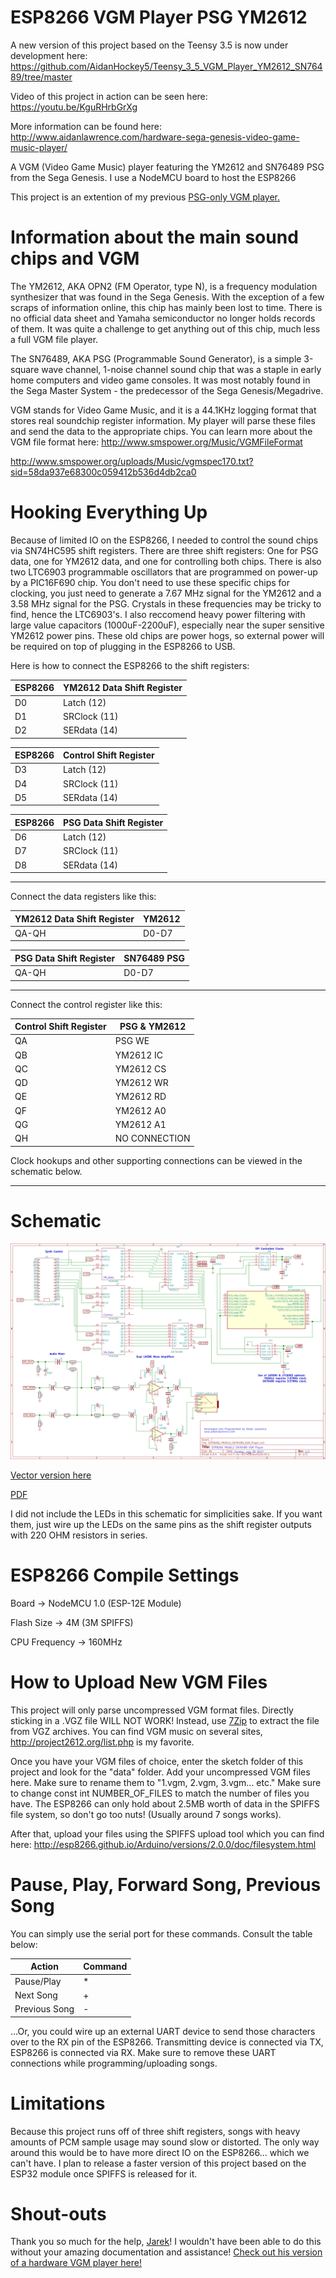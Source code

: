 # ESP8266 VGM Player PSG YM2612

A new version of this project based on the Teensy 3.5 is now under development here: https://github.com/AidanHockey5/Teensy_3_5_VGM_Player_YM2612_SN76489/tree/master

Video of this project in action can be seen here: https://youtu.be/KguRHrbGrXg

More information can be found here: http://www.aidanlawrence.com/hardware-sega-genesis-video-game-music-player/

A VGM (Video Game Music) player featuring the YM2612 and SN76489 PSG from the Sega Genesis. I use a NodeMCU board to host the ESP8266

This project is an extention of my previous [PSG-only VGM player.](https://github.com/AidanHockey5/ESP8266_VGM_Player) 

# Information about the main sound chips and VGM

The YM2612, AKA OPN2 (FM Operator, type N), is a frequency modulation synthesizer that was found in the Sega Genesis. With the exception of a few scraps of information online, this chip has mainly been lost to time. There is no official data sheet and Yamaha semiconductor no longer holds records of them. It was quite a challenge to get anything out of this chip, much less a full VGM file player.

The SN76489, AKA PSG (Programmable Sound Generator), is a simple 3-square wave channel, 1-noise channel sound chip that was a staple in early home computers and video game consoles. It was most notably found in the Sega Master System - the predecessor of the Sega Genesis/Megadrive.

VGM stands for Video Game Music, and it is a 44.1KHz logging format that stores real soundchip register information. My player will parse these files and send the data to the appropriate chips. You can learn more about the VGM file format here: http://www.smspower.org/Music/VGMFileFormat

http://www.smspower.org/uploads/Music/vgmspec170.txt?sid=58da937e68300c059412b536d4db2ca0

# Hooking Everything Up
Because of limited IO on the ESP8266, I needed to control the sound chips via SN74HC595 shift registers. There are three shift registers: One for PSG data, one for YM2612 data, and one for controlling both chips. There is also two LTC6903 programmable oscillators that are programmed on power-up by a PIC16F690 chip. You don't need to use these specific chips for clocking, you just need to generate a 7.67 MHz signal for the YM2612 and a 3.58 MHz signal for the PSG. Crystals in these frequencies may be tricky to find, hence the LTC6903's.
I also reccomend heavy power filtering with large value capacitors (1000uF-2200uF), especially near the super sensitive YM2612 power pins. These old chips are power hogs, so external power will be required on top of plugging in the ESP8266 to USB.

Here is how to connect the ESP8266 to the shift registers:

ESP8266 | YM2612 Data Shift Register
------------ | -------------
D0 | Latch (12)
D1 | SRClock (11)
D2 | SERdata (14)

ESP8266 | Control Shift Register
------------ | -------------
D3 | Latch (12)
D4 | SRClock (11)
D5 | SERdata (14)

ESP8266 | PSG Data Shift Register
------------ | -------------
D6 | Latch (12)
D7 | SRClock (11)
D8 | SERdata (14)


---------------------------------------------------------------------------------------------------------------

Connect the data registers like this:

YM2612 Data Shift Register | YM2612
------------ | -------------
QA-QH | D0-D7

PSG Data Shift Register | SN76489 PSG
------------ | -------------
QA-QH | D0-D7

---------------------------------------------------------------------------------------------------------------

Connect the control register like this:

Control Shift Register | PSG & YM2612
------------ | -------------
QA | PSG WE
QB | YM2612 IC
QC | YM2612 CS
QD | YM2612 WR
QE | YM2612 RD
QF | YM2612 A0
QG | YM2612 A1
QH | NO CONNECTION

Clock hookups and other supporting connections can be viewed in the schematic below.

---------------------------------------------------------------------------------------------------------------

# Schematic
![Schematic](https://github.com/AidanHockey5/ESP8266_VGM_Player_PSG_YM2612/raw/master/SchematicsAndInfo/ESP8266_YM2612_SN76489_VGM_Player.svg.png)

[Vector version here](https://github.com/AidanHockey5/ESP8266_VGM_Player_PSG_YM2612/raw/master/SchematicsAndInfo/ESP8266_YM2612_SN76489_VGM_Player.svg)

[PDF](https://github.com/AidanHockey5/ESP8266_VGM_Player_PSG_YM2612/raw/master/SchematicsAndInfo/ESP8266_YM2612_SN76489_VGM_Player.pdf)

I did not include the LEDs in this schematic for simplicities sake. If you want them, just wire up the LEDs on the same pins as the shift register outputs with 220 OHM resistors in series. 

# ESP8266 Compile Settings
Board -> NodeMCU 1.0 (ESP-12E Module)

Flash Size -> 4M (3M SPIFFS)

CPU Frequency -> 160MHz

# How to Upload New VGM Files

This project will only parse uncompressed VGM format files. Directly sticking in a .VGZ file WILL NOT WORK! Instead, use [7Zip](http://www.7-zip.org/download.html) to extract the file from VGZ archives. You can find VGM music on several sites, http://project2612.org/list.php is my favorite.

Once you have your VGM files of choice, enter the sketch folder of this project and look for the "data" folder. Add your uncompressed VGM files here. Make sure to rename them to "1.vgm, 2.vgm, 3.vgm... etc." Make sure to change 
    const int NUMBER_OF_FILES
to match the number of files you have.
The ESP8266 can only hold about 2.5MB worth of data in the SPIFFS file system, so don't go too nuts! (Usually around 7 songs works).

After that, upload your files using the SPIFFS upload tool which you can find here: http://esp8266.github.io/Arduino/versions/2.0.0/doc/filesystem.html

# Pause, Play, Forward Song, Previous Song
You can simply use the serial port for these commands. Consult the table below:

Action | Command
------------ | -------------
Pause/Play | \*
Next Song | +
Previous Song | -

...Or, you could wire up an external UART device to send those characters over to the RX pin of the ESP8266. Transmitting device is connected via TX, ESP8266 is connected via RX. Make sure to remove these UART connections while programming/uploading songs.

# Limitations
Because this project runs off of three shift registers, songs with heavy amounts of PCM sample usage may sound slow or distorted. The only way around this would be to have more direct IO on the ESP8266... which we can't have. I plan to release a faster version of this project based on the ESP32 module once SPIFFS is released for it.

# Shout-outs
Thank you so much for the help, [Jarek](https://hackaday.io/Jarek)! I wouldn't have been able to do this without your amazing documentation and assistance! [Check out his version of a hardware VGM player here!](https://hackaday.io/project/13361-sega-genesis-native-hardware-chiptune-synthesizer)

